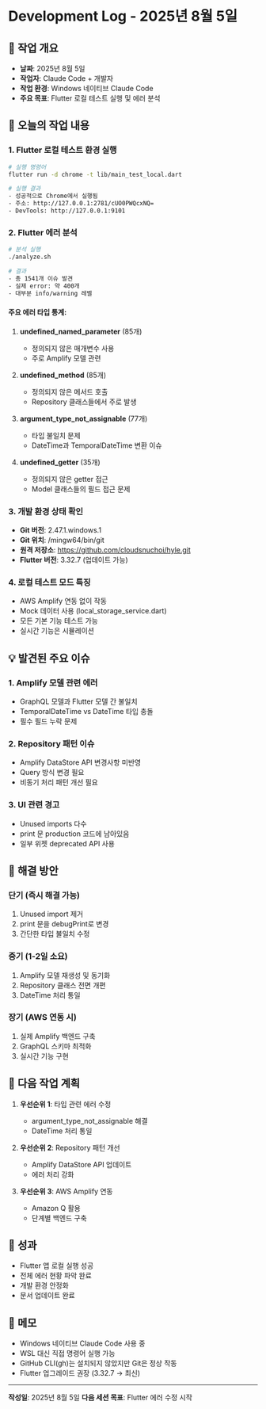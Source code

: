 # Development Log - 2025년 8월 5일

## 📅 작업 개요
- **날짜**: 2025년 8월 5일
- **작업자**: Claude Code + 개발자
- **작업 환경**: Windows 네이티브 Claude Code
- **주요 목표**: Flutter 로컬 테스트 실행 및 에러 분석

## 🎯 오늘의 작업 내용

### 1. Flutter 로컬 테스트 환경 실행
```bash
# 실행 명령어
flutter run -d chrome -t lib/main_test_local.dart

# 실행 결과
- 성공적으로 Chrome에서 실행됨
- 주소: http://127.0.0.1:2781/cUO0PWQcxNQ=
- DevTools: http://127.0.0.1:9101
```

### 2. Flutter 에러 분석
```bash
# 분석 실행
./analyze.sh

# 결과
- 총 1541개 이슈 발견
- 실제 error: 약 400개
- 대부분 info/warning 레벨
```

#### 주요 에러 타입 통계:
1. **undefined_named_parameter** (85개)
   - 정의되지 않은 매개변수 사용
   - 주로 Amplify 모델 관련

2. **undefined_method** (85개)
   - 정의되지 않은 메서드 호출
   - Repository 클래스들에서 주로 발생

3. **argument_type_not_assignable** (77개)
   - 타입 불일치 문제
   - DateTime과 TemporalDateTime 변환 이슈

4. **undefined_getter** (35개)
   - 정의되지 않은 getter 접근
   - Model 클래스들의 필드 접근 문제

### 3. 개발 환경 상태 확인
- **Git 버전**: 2.47.1.windows.1
- **Git 위치**: /mingw64/bin/git
- **원격 저장소**: https://github.com/cloudsnuchoi/hyle.git
- **Flutter 버전**: 3.32.7 (업데이트 가능)

### 4. 로컬 테스트 모드 특징
- AWS Amplify 연동 없이 작동
- Mock 데이터 사용 (local_storage_service.dart)
- 모든 기본 기능 테스트 가능
- 실시간 기능은 시뮬레이션

## 💡 발견된 주요 이슈

### 1. Amplify 모델 관련 에러
- GraphQL 모델과 Flutter 모델 간 불일치
- TemporalDateTime vs DateTime 타입 충돌
- 필수 필드 누락 문제

### 2. Repository 패턴 이슈
- Amplify DataStore API 변경사항 미반영
- Query 방식 변경 필요
- 비동기 처리 패턴 개선 필요

### 3. UI 관련 경고
- Unused imports 다수
- print 문 production 코드에 남아있음
- 일부 위젯 deprecated API 사용

## 🔧 해결 방안

### 단기 (즉시 해결 가능)
1. Unused import 제거
2. print 문을 debugPrint로 변경
3. 간단한 타입 불일치 수정

### 중기 (1-2일 소요)
1. Amplify 모델 재생성 및 동기화
2. Repository 클래스 전면 개편
3. DateTime 처리 통일

### 장기 (AWS 연동 시)
1. 실제 Amplify 백엔드 구축
2. GraphQL 스키마 최적화
3. 실시간 기능 구현

## 📝 다음 작업 계획

1. **우선순위 1**: 타입 관련 에러 수정
   - argument_type_not_assignable 해결
   - DateTime 처리 통일

2. **우선순위 2**: Repository 패턴 개선
   - Amplify DataStore API 업데이트
   - 에러 처리 강화

3. **우선순위 3**: AWS Amplify 연동
   - Amazon Q 활용
   - 단계별 백엔드 구축

## 🚀 성과

- Flutter 앱 로컬 실행 성공
- 전체 에러 현황 파악 완료
- 개발 환경 안정화
- 문서 업데이트 완료

## 📌 메모

- Windows 네이티브 Claude Code 사용 중
- WSL 대신 직접 명령어 실행 가능
- GitHub CLI(gh)는 설치되지 않았지만 Git은 정상 작동
- Flutter 업그레이드 권장 (3.32.7 → 최신)

---

**작성일**: 2025년 8월 5일
**다음 세션 목표**: Flutter 에러 수정 시작